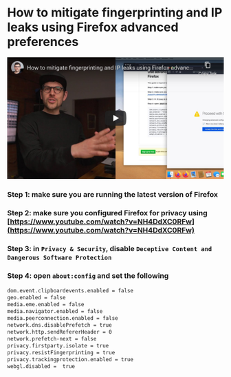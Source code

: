 <!--
Title: How to mitigate fingerprinting and IP leaks using Firefox advanced preferences
Description: Learn how to mitigate fingerprinting and IP leaks using Firefox advanced preferences.
Author: Sun Knudsen <https://github.com/sunknudsen>
Contributors: Sun Knudsen <https://github.com/sunknudsen>
Publication date: 2020-05-15T00:00:00.000Z
-->

# How to mitigate fingerprinting and IP leaks using Firefox advanced preferences

[![How to mitigate fingerprinting and IP leaks using Firefox advanced preferences - YouTube](how-to-mitigate-fingerprinting-and-ip-leaks-using-firefox-advanced-preferences.png)](https://www.youtube.com/watch?v=uYoJ7U0OMCY "How to mitigate fingerprinting and IP leaks using Firefox advanced preferences - YouTube")

### Step 1: make sure you are running the latest version of Firefox

### Step 2: make sure you configured Firefox for privacy using [https://www.youtube.com/watch?v=NH4DdXC0RFw](https://www.youtube.com/watch?v=NH4DdXC0RFw)

### Step 3: in `Privacy & Security`, disable `Deceptive Content and Dangerous Software Protection`

### Step 4: open `about:config` and set the following

```
dom.event.clipboardevents.enabled = false
geo.enabled = false
media.eme.enabled = false
media.navigator.enabled = false
media.peerconnection.enabled = false
network.dns.disablePrefetch = true
network.http.sendRefererHeader = 0
network.prefetch-next = false
privacy.firstparty.isolate = true
privacy.resistFingerprinting = true
privacy.trackingprotection.enabled = true
webgl.disabled =  true
```
